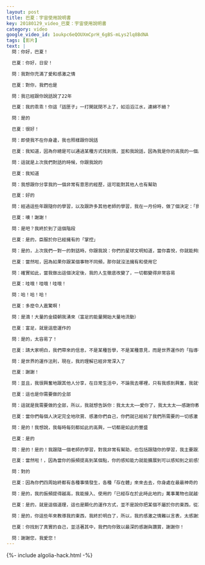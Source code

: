 ```yaml
---
layout: post
title: 巴夏：宇宙使用說明書
key: 20180129_video_巴夏：宇宙使用說明書
category: video
google_video_id: 1oukpc6eQOUXmCprH_6gBS-mLys2lq8BdNA
tags: [影片]
text: |
  問：你好，巴夏！

  巴夏：你好，日安！

  問：我對你充滿了愛和感激之情

  巴夏：對你，我們也是

  問：我已經跟你說話說了22年

  巴夏：我的乖乖！你這「話匣子」一打開就閉不上了，如滔滔江水，連綿不絕？

  問：是的

  巴夏：很好！

  問：即使我不在你身邊，我也照樣跟你說話

  巴夏：我知道，因為你總是可以通過某種方式找到我，並和我說話，因為我是你的高我的一個反射，而你的高我，時刻與你同在

  問：這就是上次我們對話的時候，你跟我說的

  巴夏：我知道

  問：我想跟你分享我的一個非常有意思的經歷，這可能對其他人也有幫助

  巴夏：好的

  問：經過這些年跟隨你的學習，以及跟許多其他老師的學習，我在一月份時，做了個決定：「我臣服，我喜悅！」

  巴夏：噢！謝謝！

  問：是吧？我終於到了這個階段

  巴夏：是的，臣服於你已經擁有的「掌控」

  問：是的，上次我們一對一的對話時，你跟我說：你們的星球文明知道，當你喜悅，你就能夠接入和使用更宏偉版本的「你」

  巴夏：當然啦，因為如果你跟某個事物不同頻，那你就沒法擁有和使用它

  問：確實如此，當我做出這個決定後，我的人生徹底改變了，一切都變得非常容易

  巴夏：哇哦！哇哦！哇哦！

  問：哈！哈！哈！

  巴夏：多麼令人震驚啊！

  問：是滴！大量的金錢朝我湧來（富足的能量開始大量地流動）

  巴夏：富足，就是這麼運作的

  問：是的，太容易了！

  巴夏：請大家明白，我們帶來的信息，不是某種哲學，不是某種意見，而是世界運作的「指導手冊」（說明書）

  問：是世界的運作法則，現在，我的理解已經非常深入了

  巴夏：謝謝！

  問：並且，我很興奮地跟其他人分享，在日常生活中，不論我去哪裡，只有我感到興奮，我就會跟人分享

  巴夏：這也是你需要做的全部

  問：這就是我需要做的全部，所以，我就想告訴你：我太太太⋯⋯愛你了，我太太太⋯⋯感謝你教給了我們所有人的所有一切

  巴夏：當你們每個人決定完全地欣賞、感激你們自己，你們就已經給了我們所需要的一切感激

  問：是的！我想說，我每時每刻都如此的高興，一切都是如此的豐盛

  巴夏：是的

  問：是的！是的！我跟隨一個老師的學習，對我非常有幫助，也包括跟隨你的學習，我主要跟三個老師學習，你是這三個之一，（那時）我們在冥想靜修，一個房間裡，大概有575個人，大家都提高了振頻，然後，房間裡出現一些存在體（存有）

  巴夏：當然啦！，因為當你的振頻提高到某個點，你的感知能力就能擴展到可以感知到之前感知不到的東西

  問：對的

  巴夏：因為你們四周始終都有各種事情發生，各種「存在體」來來去去，你身處在最最神奇的「交通模式」之中，其精彩程度，遠超你的想像，大部分你都沒看見，而當你擴展你的感官，你就開始看見其中一部分

  問：是的，我的振頻提得越高，我能接入、使用的「已經存在於此時此地的」萬事萬物也就越多

  巴夏：是的，就是這個道理，這也是顯化的運作方式，並不是說你把某個不屬於你的東西，從某個地方召喚過來，而是你改變了你的振頻，於是，你就看見這個本來就屬於你的東西

  問：是的，你這些年來教導我的東西，我終於明白了，所以，我的感激之情難以言表，太感謝您了！

  巴夏：你找到了真實的自己，並活著其中，我們向你致以最深的感謝與讚賞，謝謝你！

  問：謝謝您，我愛您！
---
```


{%- include algolia-hack.html -%}
